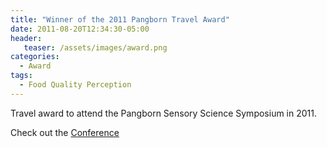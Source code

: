 ```yaml
---
title: "Winner of the 2011 Pangborn Travel Award"
date: 2011-08-20T12:34:30-05:00
header:
   teaser: /assets/images/award.png
categories:
  - Award
tags:
  - Food Quality Perception
---
```


Travel award to attend the Pangborn Sensory Science Symposium in 2011.



Check out the [Conference][URL] 

[URL]: http://www.pangbornsymposium.com/



